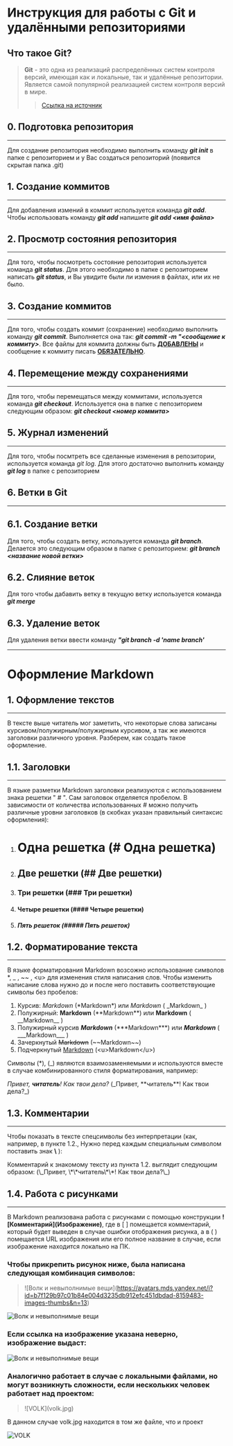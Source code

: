 # **Инструкция для работы с Git и удалёнными репозиториями**

## **Что такое Git?**

> **Git** - это одна из реализаций распределённых систем контроля версий, имеющая как и локальные, так и удалённые репозитории. Является самой популярной реализацией систем контроля версий в мире.
>> [Ссылка на источник](https://github.com/oleggolen/Seminar-13-12-2021/blob/master/Readme.md)

## **0. Подготовка репозитория**
---
Для создание репозитория необходимо выполнить команду ***git init***  в папке с репозиторием и у Вас создаться репозиторий (появится скрытая папка .git)

## **1. Создание коммитов**
---

Для добавления измений в коммит используется команда ***git add***. Чтобы использовать команду ***git add*** напишите ***git add <имя файла>***

## **2. Просмотр состояния репозитория**
---
Для того, чтобы посмотреть состояние репозитория используется команда ***git status***. Для этого необходимо в папке с репозиторием написать ***git status***, и Вы увидите были ли измения в файлах, или их не было.

## **3. Создание коммитов**
---
Для того, чтобы создать коммит (сохранение) необходимо выполнить команду ***git commit***. Выполняется она так: ***git commit -m "<сообщение к коммиту>***. Все файлы для коммита должны быть <u>**ДОБАВЛЕНЫ**</u> и сообщение к коммиту писать <u>**ОБЯЗАТЕЛЬНО**</u>.

## **4. Перемещение между сохранениями**
---
Для того, чтобы перемещаться между коммитами, используется команда ***git checkout***. Используется она в папке с пепозиторием следующим образом: ***git checkout <номер коммита>***

## **5. Журнал изменений**
---
Для того, чтобы посмтреть все сделанные изменения в репозитории, используется команда *git log*. Для этого достаточно выполнить команду ***git log*** в папке с репозиторием

## **6. Ветки в Git**
---

## **6.1. Создание ветки**

Для того, чтобы создать ветку, используется команда ***git branch***. Делается это следующим образом в папке с репозиторием: ***git branch <название новой ветки>***

## **6.2. Слияние веток**

Для того чтобы дабавить ветку в текущую ветку используется команда ***git merge <name branch>***

## **6.3. Удаление веток**
Для удаления ветки ввести команду ***"git branch -d 'name branch'***


---
# **Оформление Markdown**

## **1. Оформление текстов**
---

В тексте выше читатель мог заметить, что некоторые слова записаны курсивом/полужирным/полужирным курсивом, а так же имеются заголовки различного уровня. Разберем, как создать такое оформление.

## **1.1. Заголовки**
---

В языке разметки Markdown заголовки реализуются с использованием знака решетки " # ". Сам заголовок отделяется пробелом. В зависимости от количества использованных # можно получить различные уровни заголовков (в скобках указан правильный синтаксис оформления):

1. # Одна решетка (# Одна решетка)
2. ## Две решетки (## Две решетки)
3. ### Три решетки (### Три решетки)
4. #### Четыре решетки (#### Четыре решетки)
5. ##### Пять решеток (##### Пять решеток)

## **1.2. Форматирование текста**
---
В языке форматирования Markdown возсожно использование символов *, _ , ~~ , \<u> для изменения стиля написания слов. Чтобы изменить написание слова нужно до и после него поставить соответствующие символы без пробелов:

1. Курсив: *Markdown* (\*Markdown\*) или _Markdown_ ( \_Markdown\_ )
2. Полужирный: **Markdown** (\*\*Markdown\*\*) или __Markdown__ ( \_\_Markdown_\_ )
3. Полужирный курсив ***Markdown*** (\*\*\*Markdown\*\*\*) или ___Markdown___ ( \_\_\_Markdown_\_\_ )
4. Зачеркнутый ~~Markdown~~ (\~\~Markdown\~\~)
5. Подчеркнутый <u>Markdown</u> (\<u>Markdown\</u>)

Символы (*), (_) являются взаимозаменяемыми и используются вместе в случае комбинированного стиля форматирования, например:

_Привет, **читатель**! Как твои дела?_ (\_Привет, \*\*читатель\*\*! Как твои дела?\_)

## **1.3. Комментарии**
---

Чтобы показать в тексте спецсимволы без интерпретации (как, например, в пункте 1.2., Нужно перед каждым специальным символом поставить знак **\\** ):

Комментарий к знакомому тексту из пункта 1.2. выглядит следующим образом:
(\\\_Привет, \\\*\\\*читатель\\\*\\\*! Как твои дела?\\\_)

## **1.4. Работа с рисунками**
---
В Markdown реализована работа с рисунками с помощью конструкции **\!\[Комментарий]\(Изображение)**, где в [ ] помещается комментарий, который будет выведен в случае ошибки отображения рисунка, а в ( ) помещается URL изображения или его полное название в случае, если изображение находится локально на ПК.

### **Чтобы прикрепить рисунок ниже, была написана следующая комбинация символов:**

> \!\[Волк и невыполнимые вещи]\(https://avatars.mds.yandex.net/i?id=b7f129b97c01b84e004d3235db912efc451dbdad-8159483-images-thumbs&n=13)

![Волк и невыполнимые вещи](https://avatars.mds.yandex.net/i?id=b7f129b97c01b84e004d3235db912efc451dbdad-8159483-images-thumbs&n=13)


### **Если ссылка на изображение указана неверно, изображение выдаст:**

![Волк и невыполнимые вещи](https://avatars.mds.yandex.net/i?id=b7f129b97c01b84e004d912efc451dbdad-8159483-images-thumbs&n=13)

### **Аналогично работает в случае с локальными файлами, но могут возникнуть сложности, если нескольких человек работает над проектом:**

> \![VOLK]\(volk.jpg)

В данном случае volk.jpg находится в том же файле, что и проект

![VOLK](volk.jpg)
